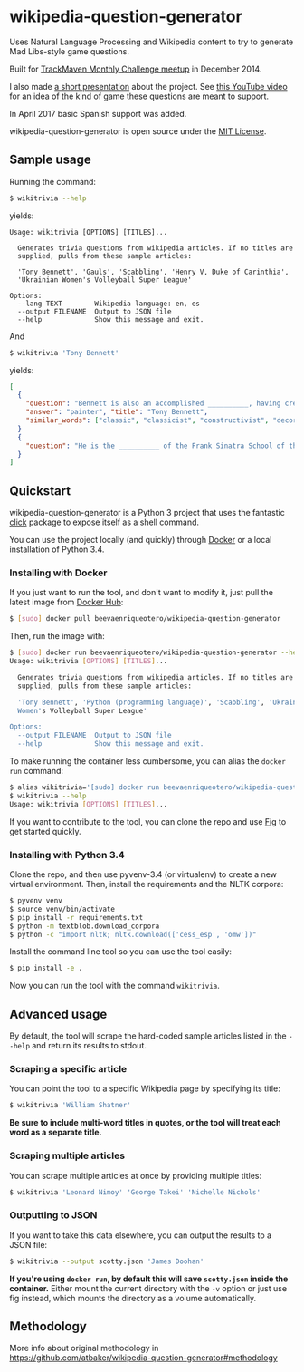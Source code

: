 wikipedia-question-generator
============================

Uses Natural Language Processing and Wikipedia content to try to generate Mad Libs-style game questions.

Built for [TrackMaven Monthly Challenge meetup](http://www.meetup.com/TrackMaven-Monthly-Challenge/events/218683569/) in December 2014.

I also made [a short presentation](http://slides.com/atbaker/trackmaven-monthly-challenge-demo) about the project. See [this YouTube video](https://www.youtube.com/watch?v=UJR1BYjtI7c&feature=youtu.be&t=1m46s) for an idea of the kind of game these questions are meant to support.

In April 2017 basic Spanish support was added.

wikipedia-question-generator is open source under the [MIT License](LICENSE).

Sample usage
------------

Running the command:

```bash
$ wikitrivia --help
```
yields:
```
Usage: wikitrivia [OPTIONS] [TITLES]...

  Generates trivia questions from wikipedia articles. If no titles are
  supplied, pulls from these sample articles:

  'Tony Bennett', 'Gauls', 'Scabbling', 'Henry V, Duke of Carinthia',
  'Ukrainian Women's Volleyball Super League'

Options:
  --lang TEXT        Wikipedia language: en, es
  --output FILENAME  Output to JSON file
  --help             Show this message and exit.
```
And
```bash
$ wikitrivia 'Tony Bennett'
```

yields:

```json
[
  {
    "question": "Bennett is also an accomplished __________, having created works\u2014under the name Anthony Benedetto\u2014that are on permanent public display in several institutions.",
    "answer": "painter", "title": "Tony Bennett",
    "similar_words": ["classic", "classicist", "constructivist", "decorator", "draftsman", "etcher", "expressionist", "illustrator"]
  }
  {
    "question": "He is the __________ of the Frank Sinatra School of the Arts in ..."
  }
]
```

Quickstart
----------

wikipedia-question-generator is a Python 3 project that uses the fantastic [click](http://click.pocoo.org/3/) package to expose itself as a shell command.

You can use the project locally (and quickly) through [Docker](https://www.docker.com/) or a local installation of Python 3.4.

### Installing with Docker

If you just want to run the tool, and don't want to modify it, just pull the latest image from [Docker Hub](https://registry.hub.docker.com/u/beevaenriqueotero/wikipedia-question-generator/):

```bash
$ [sudo] docker pull beevaenriqueotero/wikipedia-question-generator
```

Then, run the image with:

```bash
$ [sudo] docker run beevaenriqueotero/wikipedia-question-generator --help
Usage: wikitrivia [OPTIONS] [TITLES]...

  Generates trivia questions from wikipedia articles. If no titles are
  supplied, pulls from these sample articles:

  'Tony Bennett', 'Python (programming language)', 'Scabbling', 'Ukrainian
  Women's Volleyball Super League'

Options:
  --output FILENAME  Output to JSON file
  --help             Show this message and exit.
```

To make running the container less cumbersome, you can alias the `docker run` command:

```bash
$ alias wikitrivia='[sudo] docker run beevaenriqueotero/wikipedia-question-generator'
$ wikitrivia --help
Usage: wikitrivia [OPTIONS] [TITLES]...
```

If you want to contribute to the tool, you can clone the repo and use [Fig](http://www.fig.sh/) to get started quickly.

### Installing with Python 3.4

Clone the repo, and then use pyvenv-3.4 (or virtualenv) to create a new virtual environment. Then, install the requirements and the NLTK corpora:

```bash
$ pyvenv venv
$ source venv/bin/activate
$ pip install -r requirements.txt
$ python -m textblob.download_corpora
$ python -c "import nltk; nltk.download(['cess_esp', 'omw'])"
```

Install the command line tool so you can use the tool easily:

```bash
$ pip install -e .
```

Now you can run the tool with the command `wikitrivia`.

Advanced usage
--------------

By default, the tool will scrape the hard-coded sample articles listed in the `--help` and return its results to stdout.

### Scraping a specific article

You can point the tool to a specific Wikipedia page by specifying its title:

```bash
$ wikitrivia 'William Shatner'
```

**Be sure to include multi-word titles in quotes, or the tool will treat each word as a separate title.**

### Scraping multiple articles

You can scrape multiple articles at once by providing multiple titles:

```bash
$ wikitrivia 'Leonard Nimoy' 'George Takei' 'Nichelle Nichols'
```

### Outputting to JSON

If you want to take this data elsewhere, you can output the results to a JSON file:

```bash
$ wikitrivia --output scotty.json 'James Doohan'
```

**If you're using `docker run`, by default this will save `scotty.json` inside the container.** Either mount the current directory with the `-v` option or just use fig instead, which mounts the directory as a volume automatically.

Methodology
-----------

More info about original methodology in https://github.com/atbaker/wikipedia-question-generator#methodology
